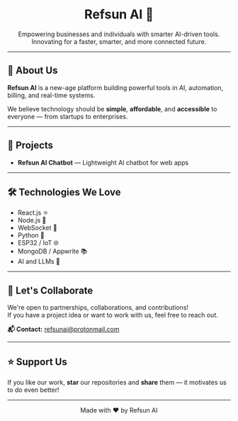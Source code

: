 <h1 align="center">Refsun AI 🚀</h1>

<p align="center">
Empowering businesses and individuals with smarter AI-driven tools.  
Innovating for a faster, smarter, and more connected future.
</p>

---

## 🌟 About Us

**Refsun AI** is a new-age platform building powerful tools in AI, automation, billing, and real-time systems.

We believe technology should be **simple**, **affordable**, and **accessible** to everyone — from startups to enterprises.

---

## 🚀 Projects

- **Refsun AI Chatbot** — Lightweight AI chatbot for web apps

---

## 🛠️ Technologies We Love

- React.js ⚛️
- Node.js 🚀
- WebSocket 📡
- Python 🐍
- ESP32 / IoT 🌐
- MongoDB / Appwrite 📚
- AI and LLMs 🤖

---

## 📢 Let's Collaborate

We're open to partnerships, collaborations, and contributions!  
If you have a project idea or want to work with us, feel free to reach out.

**📬 Contact:** refsunai@protonmail.com

---

## ⭐ Support Us

If you like our work, **star** our repositories and **share** them — it motivates us to do even better!

---

<p align="center">
  Made with ❤️ by Refsun AI
</p>
